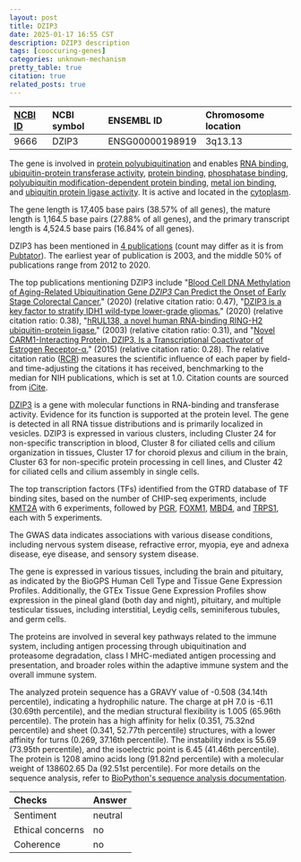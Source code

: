 ```yaml
---
layout: post
title: DZIP3
date: 2025-01-17 16:55 CST
description: DZIP3 description
tags: [cooccuring-genes]
categories: unknown-mechanism
pretty_table: true
citation: true
related_posts: true
---
```




| [NCBI ID](https://www.ncbi.nlm.nih.gov/gene/9666) | NCBI symbol | ENSEMBL ID | Chromosome location |
| :-------- | :------- | :-------- | :------- |
| 9666  | DZIP3 | ENSG00000198919 | 3q13.13 |



The gene is involved in [protein polyubiquitination](https://amigo.geneontology.org/amigo/term/GO:0000209) and enables [RNA binding](https://amigo.geneontology.org/amigo/term/GO:0003723), [ubiquitin-protein transferase activity](https://amigo.geneontology.org/amigo/term/GO:0004842), [protein binding](https://amigo.geneontology.org/amigo/term/GO:0005515), [phosphatase binding](https://amigo.geneontology.org/amigo/term/GO:0019902), [polyubiquitin modification-dependent protein binding](https://amigo.geneontology.org/amigo/term/GO:0031593), [metal ion binding](https://amigo.geneontology.org/amigo/term/GO:0046872), and [ubiquitin protein ligase activity](https://amigo.geneontology.org/amigo/term/GO:0061630). It is active and located in the [cytoplasm](https://amigo.geneontology.org/amigo/term/GO:0005737).


The gene length is 17,405 base pairs (38.57% of all genes), the mature length is 1,164.5 base pairs (27.88% of all genes), and the primary transcript length is 4,524.5 base pairs (16.84% of all genes).


DZIP3 has been mentioned in [4 publications](https://pubmed.ncbi.nlm.nih.gov/?term=%22DZIP3%22) (count may differ as it is from [Pubtator](https://academic.oup.com/nar/article/47/W1/W587/5494727)). The earliest year of publication is 2003, and the middle 50% of publications range from 2012 to 2020.


The top publications mentioning DZIP3 include "[Blood Cell DNA Methylation of Aging-Related Ubiquitination Gene *DZIP3* Can Predict the Onset of Early Stage Colorectal Cancer.](https://pubmed.ncbi.nlm.nih.gov/33330022)" (2020) (relative citation ratio: 0.47), "[DZIP3 is a key factor to stratify IDH1 wild-type lower-grade gliomas.](https://pubmed.ncbi.nlm.nih.gov/33229627)" (2020) (relative citation ratio: 0.38), "[hRUL138, a novel human RNA-binding RING-H2 ubiquitin-protein ligase.](https://pubmed.ncbi.nlm.nih.gov/12538761)" (2003) (relative citation ratio: 0.31), and "[Novel CARM1-Interacting Protein, DZIP3, Is a Transcriptional Coactivator of Estrogen Receptor-α.](https://pubmed.ncbi.nlm.nih.gov/26505218)" (2015) (relative citation ratio: 0.28). The relative citation ratio ([RCR](https://journals.plos.org/plosbiology/article?id=10.1371/journal.pbio.1002541)) measures the scientific influence of each paper by field- and time-adjusting the citations it has received, benchmarking to the median for NIH publications, which is set at 1.0. Citation counts are sourced from [iCite](https://icite.od.nih.gov).


[DZIP3](https://www.proteinatlas.org/ENSG00000198919-DZIP3) is a gene with molecular functions in RNA-binding and transferase activity. Evidence for its function is supported at the protein level. The gene is detected in all RNA tissue distributions and is primarily localized in vesicles. DZIP3 is expressed in various clusters, including Cluster 24 for non-specific transcription in blood, Cluster 8 for ciliated cells and cilium organization in tissues, Cluster 17 for choroid plexus and cilium in the brain, Cluster 63 for non-specific protein processing in cell lines, and Cluster 42 for ciliated cells and cilium assembly in single cells.


The top transcription factors (TFs) identified from the GTRD database of TF binding sites, based on the number of CHIP-seq experiments, include [KMT2A](https://www.ncbi.nlm.nih.gov/gene/4297) with 6 experiments, followed by [PGR](https://www.ncbi.nlm.nih.gov/gene/5241), [FOXM1](https://www.ncbi.nlm.nih.gov/gene/2305), [MBD4](https://www.ncbi.nlm.nih.gov/gene/8930), and [TRPS1](https://www.ncbi.nlm.nih.gov/gene/7227), each with 5 experiments.



The GWAS data indicates associations with various disease conditions, including nervous system disease, refractive error, myopia, eye and adnexa disease, eye disease, and sensory system disease.



The gene is expressed in various tissues, including the brain and pituitary, as indicated by the BioGPS Human Cell Type and Tissue Gene Expression Profiles. Additionally, the GTEx Tissue Gene Expression Profiles show expression in the pineal gland (both day and night), pituitary, and multiple testicular tissues, including interstitial, Leydig cells, seminiferous tubules, and germ cells.


The proteins are involved in several key pathways related to the immune system, including antigen processing through ubiquitination and proteasome degradation, class I MHC-mediated antigen processing and presentation, and broader roles within the adaptive immune system and the overall immune system.



The analyzed protein sequence has a GRAVY value of -0.508 (34.14th percentile), indicating a hydrophilic nature. The charge at pH 7.0 is -6.11 (30.69th percentile), and the median structural flexibility is 1.005 (65.96th percentile). The protein has a high affinity for helix (0.351, 75.32nd percentile) and sheet (0.341, 52.77th percentile) structures, with a lower affinity for turns (0.269, 37.16th percentile). The instability index is 55.69 (73.95th percentile), and the isoelectric point is 6.45 (41.46th percentile). The protein is 1208 amino acids long (91.82nd percentile) with a molecular weight of 138602.65 Da (92.51st percentile). For more details on the sequence analysis, refer to [BioPython's sequence analysis documentation](https://biopython.org/docs/1.75/api/Bio.SeqUtils.ProtParam.html).





| Checks    | Answer |
| :-------- | :------- |
| Sentiment  | neutral   |
| Ethical concerns | no     |
| Coherence    | no    |
